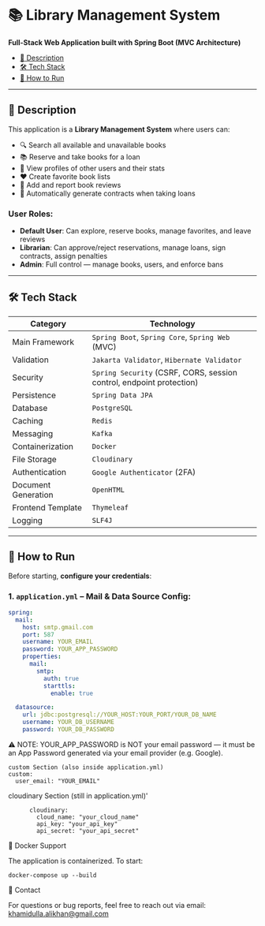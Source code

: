 # 📚 Library Management System

**Full-Stack Web Application built with Spring Boot (MVC Architecture)**


- [🧠 Description](#-description)
- [🛠️ Tech Stack](#️-tech-stack)
- [🚀 How to Run](#-how-to-run)

---

## 🧠 Description

This application is a **Library Management System** where users can:

- 🔍 Search all available and unavailable books
- 📚 Reserve and take books for a loan
- 👤 View profiles of other users and their stats
- ❤️ Create favorite book lists
- 📝 Add and report book reviews
- 📄 Automatically generate contracts when taking loans

### User Roles:
- **Default User**: Can explore, reserve books, manage favorites, and leave reviews
- **Librarian**: Can approve/reject reservations, manage loans, sign contracts, assign penalties
- **Admin**: Full control — manage books, users, and enforce bans

---

## 🛠️ Tech Stack

| Category               | Technology                                                                 |
|------------------------|-----------------------------------------------------------------------------|
| Main Framework         | `Spring Boot`, `Spring Core`, `Spring Web` (MVC)                           |
| Validation             | `Jakarta Validator`, `Hibernate Validator`                                 |
| Security               | `Spring Security` (CSRF, CORS, session control, endpoint protection)       |
| Persistence            | `Spring Data JPA`                                                           |
| Database               | `PostgreSQL`                                                                |
| Caching                | `Redis`                                                                     |
| Messaging              | `Kafka`                                                                     |
| Containerization       | `Docker`                                                                    |
| File Storage           | `Cloudinary`                                                                |
| Authentication         | `Google Authenticator` (2FA)                                                |
| Document Generation    | `OpenHTML`                                                                  |
| Frontend Template      | `Thymeleaf`                                                                 |
| Logging                | `SLF4J`                                                                      |

---

## 🚀 How to Run

Before starting, **configure your credentials**:

### 1. `application.yml` – Mail & Data Source Config:
```yaml
spring:
  mail:
    host: smtp.gmail.com
    port: 587
    username: YOUR_EMAIL
    password: YOUR_APP_PASSWORD
    properties:
      mail:
        smtp:
          auth: true
          starttls:
            enable: true

  datasource:
    url: jdbc:postgresql://YOUR_HOST:YOUR_PORT/YOUR_DB_NAME
    username: YOUR_DB_USERNAME
    password: YOUR_DB_PASSWORD
```

⚠️ NOTE: YOUR_APP_PASSWORD is NOT your email password — it must be an App Password
generated via your email provider (e.g. Google).

    custom Section (also inside application.yml)
    custom:
      user_email: "YOUR_EMAIL"
      
cloudinary Section (still in application.yml)'

          cloudinary:          
            cloud_name: "your_cloud_name"            
            api_key: "your_api_key"            
            api_secret: "your_api_secret"
  

🐳 Docker Support

The application is containerized. To start:

   ```
   docker-compose up --build
  ```


💬 Contact

For questions or bug reports, feel free to reach out via email: khamidulla.alikhan@gmail.com
